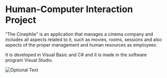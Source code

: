 # Human-Computer Interaction Project

“The Cinephile” is an application that manages a cinema company and includes all aspects related to it, such as movies, rooms, sessions and also aspects of the proper management and human resources as employees.

It is developed in Visual Basic and C# and it is made in the software program Visual Studio.

![Optional Text](../The-Cinephile\TestIHCNav\Images/5.png)

